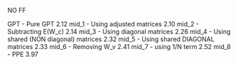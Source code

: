 NO FF

GPT - Pure GPT 2.12
mid_1 - Using adjusted matrices 2.10
mid_2 - Subtracting E(W_c) 2.14
mid_3 - Using diagonal matrices 2.26
mid_4 - Using shared (NON diagonal) matrices 2.32
mid_5 - Using shared DIAGONAL matrices 2.33
mid_6 - Removing W_v 2.41
mid_7 - using 1/N term 2.52
mid_8 - PPE 3.97